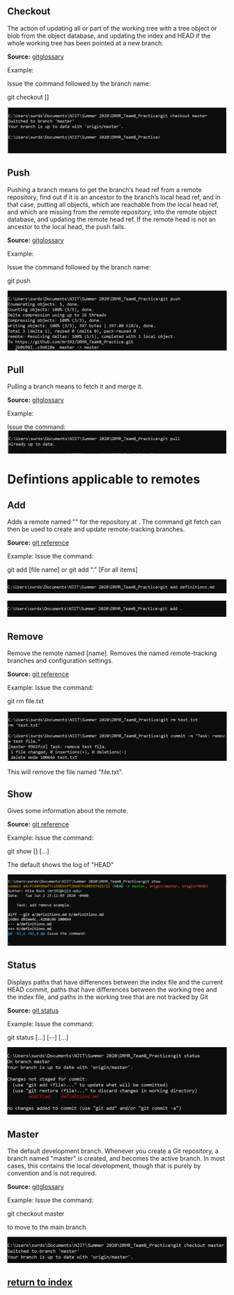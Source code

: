 
## **Checkout**

The action of updating all or part of the working tree with a tree object or blob from the object database, 
and updating the index and HEAD if the whole working tree has been pointed at a new branch.

**Source:** [gitglossary](https://git-scm.com/docs/gitglossary)


Example:

Issue the command followed by the branch name:

git checkout [<branch>]

![checkout example](/images/checkout_example.PNG)



## **Push**

Pushing a branch means to get the branch’s head ref from a remote repository, 
find out if it is an ancestor to the branch’s local head ref, and in that case, putting all objects, 
which are reachable from the local head ref, and which are missing from the remote repository, 
into the remote object database, and updating the remote head ref. 
If the remote head is not an ancestor to the local head, the push fails.

**Source:** [gitglossary](https://git-scm.com/docs/gitglossary)


Example:

Issue the command followed by the branch name:

git push 

![push example](/images/push_example.PNG)

## **Pull**

Pulling a branch means to fetch it and merge it.

**Source:** [gitglossary](https://git-scm.com/docs/gitglossary)

Example: 

Issue the command:
![pull example](/images/pull_example.PNG)


# Defintions applicable to remotes

## **Add**


Adds a remote named "<name>" for the repository at <url>. 
The command git fetch <name> can then be used to create and update remote-tracking branches.

**Source:** [git reference](https://git-scm.com/docs/git-remote)

Example: 
Issue the command:

git add [file name] or git add "." [For all items]

![add example](/images/add_example_2.PNG)

![add example](/images/add_example_1.PNG)




## **Remove**

Remove the remote named [name]. 
Removes the named remote-tracking branches and configuration settings.

**Source:** [git reference](https://git-scm.com/docs/git-remote)


Example:
Issue the command:

git rm file.txt

![remove example](/images/remove_example.PNG)

This will remove the file named "file.txt".

## **Show**

Gives some information about the remote.

**Source:** [git reference](https://git-scm.com/docs/git-remote)

Example:
Issue the command:

git show [<options>] [<object>…​]

The default shows the log of "HEAD"

![show example](/images/show_example.PNG)


## **Status**

Displays paths that have differences between the index file and the current HEAD commit, 
paths that have differences between the working tree and the index file, 
and paths in the working tree that are not tracked by Git

**Source:** [git status](https://git-scm.com/docs/git-status)


Example:
Issue the command:

git status [<options>…​] [--] [<pathspec>…​]

![status example](/images/status_example.PNG)




## **Master**

The default development branch. 
Whenever you create a Git repository, a branch named "master" is created, and becomes the active branch. 
In most cases, this contains the local development, though that is purely by convention and is not required.

**Source:** [gitglossary](https://git-scm.com/docs/gitglossary)

Example:
Issue the command:

git checkout master

to move to the main branch.

![master example](/images/master_example.PNG)







## [return to index](/README.md)


